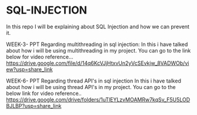 # SQL-INJECTION

In this repo I will be explaining about SQL Injection and how we can prevent it.

WEEK-3- PPT Regarding multithreading in sql injection: 
In this i have talked about how i will be using multithreading in my project.
You can go to the link below for video reference...
https://drive.google.com/file/d/14q6KcVJjHtxvUn2yVcSEvkjw_8VADWOb/view?usp=share_link

WEEK-6- PPT Regarding thread API's in sql injection
In this i have talked about how i will be using thread API's in my project.
You can go to the below link for video reference..
https://drive.google.com/drive/folders/1uTlEYLzvMOAMRw7kqSv_F5U5LODBJLBP?usp=share_link


